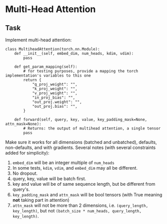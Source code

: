 # Multi-Head Attention

## Task

Implement multi-head attention:

```
class MultiheadAttention(torch.nn.Module):
    def __init__(self, embed_dim, num_heads, kdim, vdim):
        pass

    def get_param_mapping(self):
        # for testing purposes, provide a mapping the torch implementation's variables to this one
        return {
            "q_proj_weight": "",
            "k_proj_weight": "",
            "v_proj_weight": "",
            "in_proj_bias": "",
            "out_proj.weight": "",
            "out_proj.bias": "",
        }

    def forward(self, query, key, value, key_padding_mask=None, attn_mask=None):
        # Returns: the output of multihead attention, a single tensor
        pass
```

Make sure it works for all dimensions (batched and unbatched), defaults, non-defaults, and with gradients. Several notes (with several constraints added for simplicity):
1. `embed_dim` will be an integer multiple of `num_heads`
2. In some tests, `kdim`, `vdim`, and `embed_dim` may all be different.
3. No dropout.
4. query, key, value will be batch first.
5. key and value will be of same sequence length, but be different from query's.
6. `key_padding_mask` and `attn_mask` will be bool tensors (with True meaning **not** taking part in attention)
7. `attn_mask` will not be more than 2 dimensions, i.e. `(query_length, key_length)`, but not `(batch_size * num_heads, query_length, key_length)`.